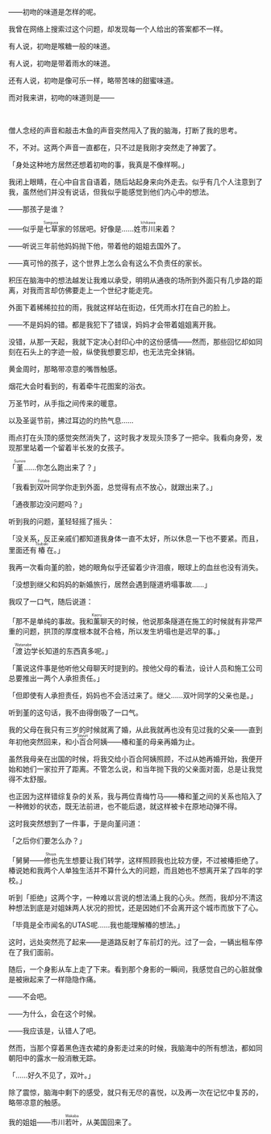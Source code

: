 ——初吻的味道是怎样的呢。

我曾在网络上搜索过这个问题，却发现每一个人给出的答案都不一样。

有人说，初吻是喉糖一般的味道。

有人说，初吻是带着雨水的味道。

还有人说，初吻是像可乐一样，略带苦味的甜蜜味道。

而对我来讲，初吻的味道则是——

&emsp;

僧人念经的声音和敲击木鱼的声音突然闯入了我的脑海，打断了我的思考。

不，不对。这两个声音一直都在，只不过是我刚才突然走了神罢了。

「身处这种地方居然还想着初吻的事，我真是不像样啊。」

我闭上眼睛，在心中自言自语着，随后站起身来向外走去。似乎有几个人注意到了我，虽然他们并没有说话，但我似乎能感觉到他们内心中的想法。

——那孩子是谁？

——似乎是<ruby>七草<rt>Saegusa</rt></ruby>家的邻居吧。好像是……姓<ruby>市川<rt>Ichikawa</rt></ruby>来着？

——听说三年前他妈妈抛下他，带着他的姐姐去国外了。

——真可怜的孩子，这个世界上怎么会有这么不负责任的家长。

积压在脑海中的想法越发让我难以承受，明明从通夜的场所到外面只有几步路的距离，对我而言却仿佛要走上一个世纪才能走完。

外面下着稀稀拉拉的雨，我就这样站在街边，任凭雨水打在自己的脸上。

——不是妈妈的错。都是我犯下了错误，妈妈才会带着姐姐离开我。

没错，从那一天起，我就下定决心封印心中的这份感情——然而，那些回忆却如同刻在石头上的字迹一般，纵使我想要忘却，也无法完全抹销。

黄金周时，那略带凉意的嘴唇触感。

烟花大会时看到的，有着牵牛花图案的浴衣。

万圣节时，从手指之间传来的暖意。

以及圣诞节前，拂过耳边的灼热气息……

雨点打在头顶的感觉突然消失了，这时我才发现头顶多了一把伞。我看向身旁，发现那里站着一个留着半长发的女孩子。

「<ruby>堇<rt>Sumire</rt></ruby>……你怎么跑出来了？」

「我看到<ruby>双叶<rt>Futaba</rt></ruby>同学你走到外面，总觉得有点不放心，就跟出来了。」

「通夜那边没问题吗？」

听到我的问题，堇轻轻摇了摇头：

「没关系，反正亲戚们都知道我身体一直不太好，所以休息一下也不要紧。而且，里面还有<ruby>椿<rt>Tsubaki</rt></ruby>在。」

我再一次看向堇的脸，她的眼角似乎还留着少许泪痕，眼球上的血丝也没有消失。

「没想到继父和妈妈的新婚旅行，居然会遇到隧道坍塌事故……」

我叹了一口气，随后说道：

「那不是单纯的事故。我和<ruby>薰<rt>Kaoru</rt></ruby>聊天的时候，他说那条隧道在施工的时候就有非常严重的问题，拱顶的厚度根本就不合格，所以发生坍塌也是迟早的事。」

「<ruby>渡边<rt>Watanabe</rt></ruby>学长知道的东西真多呢。」

「薰说这件事是他听他父母聊天时提到的。按他父母的看法，设计人员和施工公司总要推出一两个人承担责任。」

「但即使有人承担责任，妈妈也不会活过来了。继父……双叶同学的父亲也是。」

听到堇的这句话，我不由得倒吸了一口气。

我的父母在我只有三岁的时候就离了婚，从此我就再也没有见过我的父亲——直到年初他突然回来，和<ruby>小百合<rt>Sayuri</rt></ruby>阿姨——椿和堇的母亲再婚为止。

虽然我母亲在出国的时候，将我交给小百合阿姨照顾，不过从她再婚开始，我便开始和她们一家拉开了距离。不管怎么说，和当年抛下我的父亲面对面，总是让我觉得不太舒服。

也正因为这样错综复杂的关系，我与两位青梅竹马——椿和堇之间的关系也陷入了一种微妙的状态，既无法前进，也不能后退，就这样被卡在原地动弹不得。

这时我突然想到了一件事，于是向堇问道：

「之后你们要怎么办？」

「舅舅——<ruby>修也<rt>Shuya<rt></ruby>先生想要让我们转学，这样照顾我也比较方便，不过被椿拒绝了。椿说她和我两个人单独生活并不算什么大的问题，而且她也不想离开呆了四年的学校。」

听到「拒绝」这两个字，一种难以言说的想法涌上我的心头。然而，我却分不清这种想法到底是对姐妹两人状况的担忧，还是因她们不会离开这个城市而放下了心。

「毕竟是全市闻名的UTAS呢……我也能理解椿的想法。」

这时，远处突然亮了起来——是道路反射了车前灯的光。过了一会，一辆出租车停在了我们面前。

随后，一个身影从车上走了下来。看到那个身影的一瞬间，我感觉自己的心脏就像是被揪起来了一样隐隐作痛。

——不会吧。

——为什么，会在这个时候。

——我应该是，认错人了吧。

然而，当那个穿着黑色连衣裙的身影走过来的时候，我脑海中的所有想法，都如同朝阳中的露水一般消散无踪。

「……好久不见了，双叶。」

除了震惊，脑海中剩下的感受，就只有无尽的喜悦，以及再一次在记忆中复苏的，略带凉意的触感。

我的姐姐——市川<ruby>若叶<rt>Wakaba</rt></ruby>，从美国回来了。
